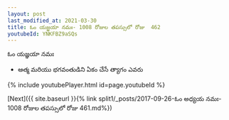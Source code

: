 ```yaml
---
layout: post
last_modified_at: 2021-03-30
title: ఓం యజ్ఞయా నమః- 1008 రోజుల తపస్సులో రోజు  462
youtubeId: YNKFBZ9aSQs
---
```

 
 
 ఓం యజ్ఞయా నమః  
 
 -  ఆత్మ మరియు భగవంతుడిని ఏకం చేసే త్యాగం ఎవరు 
 
  
 
  
 
 
 
 
 
 


{% include youtubePlayer.html id=page.youtubeId %}
 
[Next]({{ site.baseurl }}{% link  split1/_posts/2017-09-26-ఓం అధ్యయ నమః- 1008 రోజుల తపస్సులో రోజు  461.md%})
 
